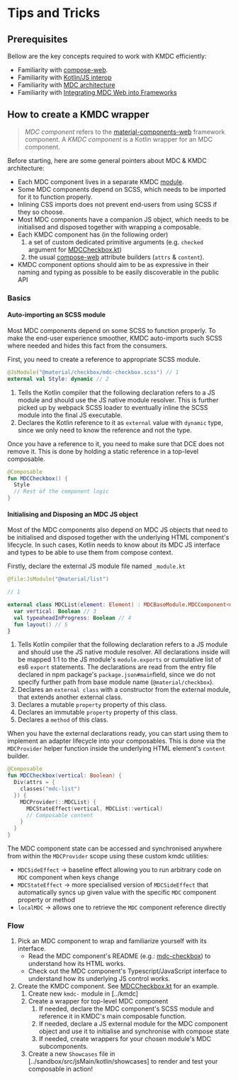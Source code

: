 # Tips and Tricks

## Prerequisites

Bellow are the key concepts required to work with KMDC efficiently:

* Familiarity with [compose-web].
* Familiarity with [Kotlin/JS interop][kjs-interop]
* Familiarity with [MDC architecture][mdc-architecture]
* Familiarity with [Integrating MDC Web into Frameworks][mdc-framework-integration]

## How to create a KMDC wrapper

> _MDC component_ refers to the [material-components-web] framework component.
> A _KMDC component_ is a Kotlin wrapper for an MDC component.

Before starting, here are some general pointers about MDC & KMDC architecture:

* Each MDC component lives in a separate KMDC [module](../kmdc).
* Some MDC components depend on SCSS, which needs to be imported for it to function properly.
* Inlining CSS imports does not prevent end-users from using SCSS if they so choose.
* Most MDC components have a companion JS object, which needs to be initialised and disposed together with wrapping
  a composable.
* Each KMDC component has (in the following order)
    1. a set of custom dedicated primitive arguments (e.g. `checked` argument for [MDCCheckbox.kt])
    2. the usual [compose-web] attribute builders (`attrs` & `content`).
* KMDC component options should aim to be as expressive in their naming and typing as possible to be easily discoverable
  in the public API

### Basics

#### Auto-importing an SCSS module

Most MDC components depend on some SCSS to function properly.
To make the end-user experience smoother, KMDC auto-imports
such SCSS where needed and hides this fact from the consumers.

First, you need to create a reference to appropriate SCSS module.

```kotlin
@JsModule("@material/checkbox/mdc-checkbox.scss") // 1
external val Style: dynamic // 2
```

1. Tells the Kotlin compiler that the following declaration refers to a JS module and should use the JS native module
   resolver.
   This is further picked up by webpack SCSS loader to eventually inline the SCSS module into the final JS executable.
2. Declares the Kotlin reference to it as `external` value with `dynamic` type, since we only need to know the reference
   and not the type.

Once you have a reference to it, you need to make sure that DCE does not remove it. This is done by holding a static
reference in a top-level composable.

```kotlin
@Composable
fun MDCCheckbox() {
  Style
  // Rest of the component logic
}
```

#### Initialising and Disposing an MDC JS object

Most of the MDC components also depend on MDC JS objects that need to be initialised and disposed together with the
underlying HTML component's lifecycle. In such cases, Kotlin needs to know about its MDC JS interface and types to be
able to use them from compose context.

Firstly, declare the external JS module file named `_module.kt`

```kotlin
@file:JsModule("@material/list")

// 1

external class MDCList(element: Element) : MDCBaseModule.MDCComponent<dynamic> { // 2
  var vertical: Boolean // 3
  val typeaheadInProgress: Boolean // 4
  fun layout() // 5
}
```

1. Tells Kotlin compiler that the following declaration refers to a JS module and should use the JS native module
   resolver. All declarations inside will be mapped 1:1 to
   the JS module's `module.exports` or cumulative list of es6 `export` statements. The declarations are read from the
   entry file declared in npm package's `package.json#main`field, since we do not specify further path from base module
   name (`@material/checkbox`).
2. Declares an `external class` with a constructor from the external module, that extends another external class.
3. Declares a mutable `property` property of this class.
4. Declares an immutable `property` property of this class.
5. Declares a `method` of this class.

When you have the external declarations ready, you can start using them to implement an adapter lifecycle into your
composables. This is done via the `MDCProvider` helper function inside the underlying HTML element's `content` builder.

```kotlin
@Composable
fun MDCCheckbox(vertical: Boolean) {
  Div(attrs = {
    classes("mdc-list")
  }) {
    MDCProvider(::MDCList) {
      MDCStateEffect(vertical, MDCList::vertical)
      // Composable content
    }
  }
}
```

The MDC component state can be accessed and synchronised anywhere from within the `MDCProvider` scope using these custom
kmdc utilities:

* `MDCSideEffect` -> baseline effect allowing you to run arbitrary code on `MDC` component when keys change
* `MDCStateEffect` -> more specialised version of `MDCSideEffect` that automatically syncs up given value with the
  specific `MDC` component property or method
* `localMDC` -> allows one to retrieve the `MDC` component reference directly

### Flow

1. Pick an MDC component to wrap and familiarize yourself with its interface.
    * Read the MDC component's README (e.g.: [mdc-checkbox]) to understand how its HTML works.
    * Check out the MDC component's Typescript/JavaScript interface to understand how its underlying JS control works.
2. Create the KMDC component. See [MDCCheckbox.kt] for an example.
    1. Create new `kmdc-` module in [../kmdc]
    2. Create a wrapper for top-level MDC component
        1. If needed, declare the MDC component's SCSS module and reference it in KMDC's main composable function.
        2. If needed, declare a JS external module for the MDC component object and use it to initialise and synchronise
           with compose state
        3. If needed, create wrappers for your chosen module's MDC subcomponents.
    3. Create a new `Showcases` file in [../sandbox/src/jsMain/kotlin/showcases] to render and test your composable in
       action!

[compose-web]: https://github.com/JetBrains/compose-jb/tree/master/tutorials/Web

[kjs-interop]: https://kotlinlang.org/docs/js-interop.html

[material-components-web]: https://github.com/material-components/material-components-web/tree/v14.0.0

[mdc-architecture]: https://github.com/material-components/material-components-web/blob/v14.0.0/docs/code/architecture.md

[mdc-framework-integration]: https://github.com/material-components/material-components-web/blob/v14.0.0/docs/integrating-into-frameworks.md#the-simple-approach-wrapping-mdc-web-vanilla-components

[mdc-checkbox]: https://github.com/material-components/material-components-web/tree/v14.0.0/packages/mdc-checkbox

[MDCCheckbox.kt]: ../kmdc/kmdc-checkbox/src/jsMain/kotlin/MDCCheckbox.kt
